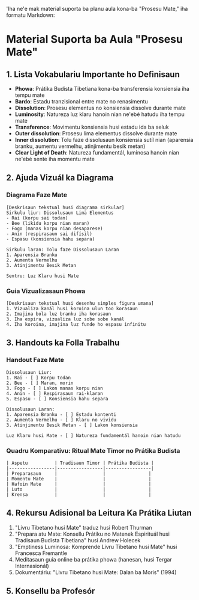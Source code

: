 'Iha ne'e mak material suporta ba planu aula kona-ba "Prosesu Mate," iha formatu Markdown:

# Material Suporta ba Aula "Prosesu Mate"

## 1. Lista Vokabulariu Importante ho Definisaun

- **Phowa**: Prátika Budista Tibetiana kona-ba transferensia konsiensia iha tempu mate
- **Bardo**: Estadu tranzisional entre mate no renasimentu
- **Dissolution**: Prosesu elementus no konsiensia dissolve durante mate
- **Luminosity**: Natureza luz klaru hanoin nian ne'ebé hatudu iha tempu mate
- **Transference**: Movimentu konsiensia husi estadu ida ba seluk
- **Outer dissolution**: Prosesu lima elementus dissolve durante mate
- **Inner dissolution**: Tolu faze dissolusaun konsiensia sutíl nian (aparensia branku, aumentu vermelhu, atinjimentu besik metan)
- **Clear Light of Death**: Natureza fundamentál, luminosa hanoin nian ne'ebé sente iha momentu mate

## 2. Ajuda Vizuál ka Diagrama

### Diagrama Faze Mate

```
[Deskrisaun tekstual husi diagrama sirkular]
Sirkulu liur: Dissolusaun Lima Elementus
- Rai (korpu sai todan)
- Bee (likidu korpu nian maran)
- Fogo (manas korpu nian desaparese)
- Anin (respirasaun sai difísil)
- Espasu (konsiensia hahu separa)

Sirkulu laran: Tolu faze Dissolusaun Laran
1. Aparensia Branku
2. Aumenta Vermelhu
3. Atinjimentu Besik Metan

Sentru: Luz Klaru husi Mate
```

### Guia Vizualizasaun Phowa

```
[Deskrisaun tekstual husi desenhu simples figura umana]
1. Vizualiza kanál husi koroina ulun too korasaun
2. Imajina bola luz branku iha korasaun
3. Iha expira, vizualiza luz sobe sobe kanál
4. Iha koroina, imajina luz funde ho espasu infinitu
```

## 3. Handouts ka Folla Trabalhu

### Handout Faze Mate

```
Dissolusaun Liur:
1. Rai - [ ] Korpu todan
2. Bee - [ ] Maran, morin
3. Fogo - [ ] Lakon manas korpu nian
4. Anin - [ ] Respirasaun rai-klaran
5. Espasu - [ ] Konsiensia hahu separa

Dissolusaun Laran:
1. Aparensia Branku - [ ] Estadu kontenti
2. Aumenta Vermelhu - [ ] Klaru no vividu
3. Atinjimentu Besik Metan - [ ] Lakon konsiensia

Luz Klaru husi Mate - [ ] Natureza fundamentál hanoin nian hatudu
```

### Quadru Komparativu: Ritual Mate Timor no Prátika Budista

```
| Aspetu          | Tradisaun Timor | Prátika Budista |
|-----------------|-----------------|-----------------|
| Preparasaun     |                 |                |
| Momentu Mate    |                 |                |
| Hafoin Mate     |                 |                |
| Luto            |                 |                |
| Krensa          |                 |                |
```

## 4. Rekursu Adisional ba Leitura Ka Prátika Liutan

1. "Livru Tibetano husi Mate" traduz husi Robert Thurman
2. "Prepara atu Mate: Konsellu Prátiku no Matenek Espirituál husi Tradisaun Budista Tibetiana" husi Andrew Holecek
3. "Emptiness Luminosa: Komprende Livru Tibetano husi Mate" husi Francesca Fremantle
4. Meditasaun guia online ba prátika phowa (hanesan, husi Tergar Internasionál)
5. Dokumentáriu: "Livru Tibetano husi Mate: Dalan ba Moris" (1994)

## 5. Konsellu ba Profesór